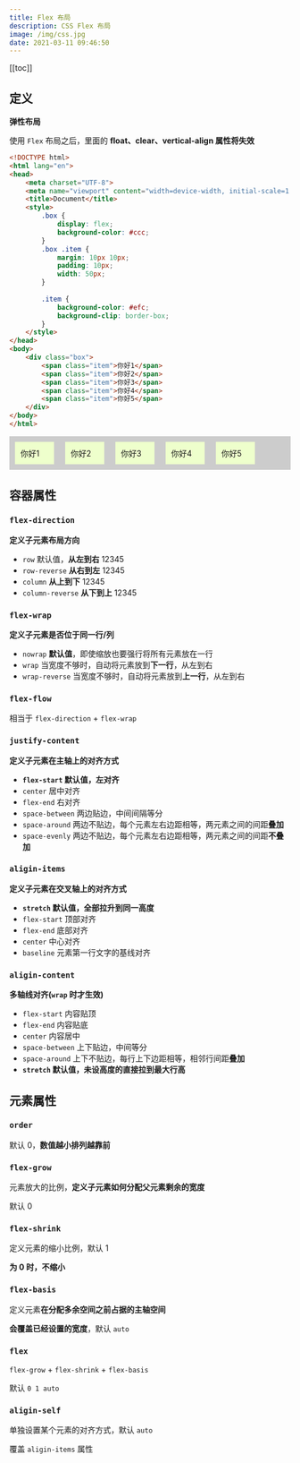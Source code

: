 ```yaml
---
title: Flex 布局
description: CSS Flex 布局
image: /img/css.jpg
date: 2021-03-11 09:46:50
---
```


[[toc]]

## 定义

**弹性布局**

<n-alert type="warning">使用 `Flex` 布局之后，里面的 **float、clear、vertical-align 属性将失效**</n-alert>

```html
<!DOCTYPE html>
<html lang="en">
<head>
	<meta charset="UTF-8">
	<meta name="viewport" content="width=device-width, initial-scale=1.0">
	<title>Document</title>
	<style>
		.box {
			display: flex;
			background-color: #ccc;
		}
		.box .item {
			margin: 10px 10px;
			padding: 10px;
			width: 50px;
		}
	
		.item {
			background-color: #efc;
			background-clip: border-box;
		}
	</style>
</head>
<body>
	<div class="box">
		<span class="item">你好1</span>
		<span class="item">你好2</span>
		<span class="item">你好3</span>
		<span class="item">你好4</span>
		<span class="item">你好5</span>
	</div>
</body>
</html>
```

<style lang="scss" scoped>
.box {
	display: flex;
	background-color: #ccc;

	.item {
		margin: 10px 10px;
		padding: 10px;
		width: 50px;
		
		background-color: #efc;
		background-clip: border-box;
	}
}
</style>

<div class="box">
	<span class="item">你好1</span>
	<span class="item">你好2</span>
	<span class="item">你好3</span>
	<span class="item">你好4</span>
	<span class="item">你好5</span>
</div>

## 容器属性

### `flex-direction`

**定义子元素布局方向**
  - `row` 默认值，**从左到右** 12345
  - `row-reverse` **从右到左** 12345
  - `column` **从上到下** 12345
  - `column-reverse` **从下到上** 12345


### `flex-wrap`

**定义子元素是否位于同一行/列**
  - `nowrap` **默认值**，即使缩放也要强行将所有元素放在一行
  - `wrap` 当宽度不够时，自动将元素放到**下一行**，从左到右
  - `wrap-reverse` 当宽度不够时，自动将元素放到**上一行**，从左到右

### `flex-flow`
  相当于 `flex-direction` + `flex-wrap`

### `justify-content`

**定义子元素在<span class="text-red-500 font-900">主轴</span>上的对齐方式**
  - **`flex-start` 默认值，左对齐**
  - `center` 居中对齐
  - `flex-end` 右对齐
  - `space-between` 两边贴边，中间间隔等分
  - `space-around` 两边不贴边，每个元素左右边距相等，两元素之间的间距**叠加**
  - `space-evenly` 两边不贴边，每个元素左右边距相等，两元素之间的间距**不叠加**

### `aligin-items`

**定义子元素在<span class="text-red-500 font-900">交叉轴</span>上的对齐方式**
  - **`stretch` 默认值，全部拉升到同一高度**
  - `flex-start` 顶部对齐
  - `flex-end` 底部对齐
  - `center` 中心对齐
  - `baseline` 元素第一行文字的基线对齐

### `aligin-content`

**多轴线对齐(`wrap` 时才生效)**
  - `flex-start` 内容贴顶
  - `flex-end` 内容贴底
  - `center` 内容居中
  - `space-between` 上下贴边，中间等分
  - `space-around` 上下不贴边，每行上下边距相等，相邻行间距**叠加**
  - **`stretch` 默认值，未设高度的直接拉到最大行高**

## 元素属性

### `order`

默认 0，**数值越小排列越靠前**

### `flex-grow`

元素放大的比例，**定义子元素如何分配父元素剩余的宽度**

默认 0

### `flex-shrink`

定义元素的缩小比例，默认 1

**为 0 时，不缩小**

### `flex-basis`

定义元素**在分配多余空间之前占据的主轴空间**

**会覆盖已经设置的宽度**，默认 `auto`

### `flex`
  
`flex-grow` + `flex-shrink` + `flex-basis`

默认 `0 1 auto`

### `aligin-self`

单独设置某个元素的对齐方式，默认 `auto`

覆盖 `aligin-items` 属性